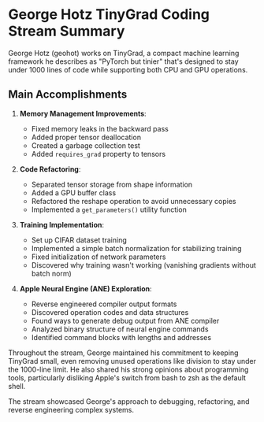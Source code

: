 # George Hotz TinyGrad Coding Stream Summary

George Hotz (geohot) works on TinyGrad, a compact machine learning framework he describes as "PyTorch but tinier" that's designed to stay under 1000 lines of code while supporting both CPU and GPU operations.

## Main Accomplishments

1. **Memory Management Improvements**:
   - Fixed memory leaks in the backward pass
   - Added proper tensor deallocation
   - Created a garbage collection test
   - Added `requires_grad` property to tensors

2. **Code Refactoring**:
   - Separated tensor storage from shape information
   - Added a GPU buffer class
   - Refactored the reshape operation to avoid unnecessary copies
   - Implemented a `get_parameters()` utility function

3. **Training Implementation**:
   - Set up CIFAR dataset training
   - Implemented a simple batch normalization for stabilizing training
   - Fixed initialization of network parameters
   - Discovered why training wasn't working (vanishing gradients without batch norm)

4. **Apple Neural Engine (ANE) Exploration**:
   - Reverse engineered compiler output formats
   - Discovered operation codes and data structures
   - Found ways to generate debug output from ANE compiler
   - Analyzed binary structure of neural engine commands
   - Identified command blocks with lengths and addresses

Throughout the stream, George maintained his commitment to keeping TinyGrad small, even removing unused operations like division to stay under the 1000-line limit. He also shared his strong opinions about programming tools, particularly disliking Apple's switch from bash to zsh as the default shell.

The stream showcased George's approach to debugging, refactoring, and reverse engineering complex systems.